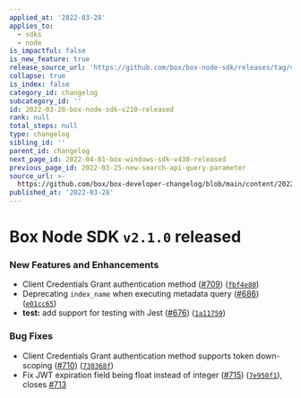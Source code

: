 ```yaml
---
applied_at: '2022-03-28'
applies_to:
  - sdks
  - node
is_impactful: false
is_new_feature: true
release_source_url: 'https://github.com/box/box-node-sdk/releases/tag/v2.1.0'
collapse: true
is_index: false
category_id: changelog
subcategory_id: ''
id: 2022-03-28-box-node-sdk-v210-released
rank: null
total_steps: null
type: changelog
sibling_id: ''
parent_id: changelog
next_page_id: 2022-04-01-box-windows-sdk-v430-released
previous_page_id: 2022-03-25-new-search-api-query-parameter
source_url: >-
  https://github.com/box/box-developer-changelog/blob/main/content/2022/03-28-box-node-sdk-v210-released.md
published_at: '2022-03-28'
---
```

# Box Node SDK `v2.1.0` released

### New Features and Enhancements

* Client Credentials Grant authentication method ([#709][1]) ([`fbf4e80`][2])
* Deprecating `index_name` when executing metadata query ([#686][3]) ([`e01cc65`][4])
* **test:** add support for testing with Jest ([#676][5]) ([`1a11759`][6])

### Bug Fixes

* Client Credentials Grant authentication method supports token down-scoping ([#710][7]) ([`730368f`][8])
* Fix JWT expiration field being float instead of integer ([#715][9]) ([`7e950f1`][10]), closes [#713][11]

[1]: https://github.com/box/box-node-sdk/issues/709

[2]: https://github.com/box/box-node-sdk/commit/fbf4e80648821e38479b24bf489e7d222ae6c18f

[3]: https://github.com/box/box-node-sdk/issues/686

[4]: https://github.com/box/box-node-sdk/commit/e01cc650e4e793955be543e93928ad82a3254492

[5]: https://github.com/box/box-node-sdk/issues/676

[6]: https://github.com/box/box-node-sdk/commit/1a11759db999510c69d6a27f7becd565620bb000

[7]: https://github.com/box/box-node-sdk/issues/710

[8]: https://github.com/box/box-node-sdk/commit/730368f410ff56e9a8c90feea2192b29c08df198

[9]: https://github.com/box/box-node-sdk/issues/715

[10]: https://github.com/box/box-node-sdk/commit/7e950f1265a52ce251c42a186c8196089a9ed858

[11]: https://github.com/box/box-node-sdk/issues/713